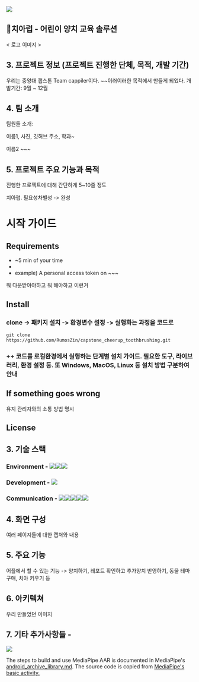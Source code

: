 <img src="https://capsule-render.vercel.app/api?type=wave&color=D7E9FF&height=300&section=header&text=Cheer-Up%20&fontSize=90&fontColor=489BF9" />

## 🦷치아럽 - 어린이 양치 교육 솔루션
< 로고 이미지 >
## 3. 프로젝트 정보 (프로젝트 진행한 단체, 목적, 개발 기간)
우리는 중앙대 캡스톤 Team cappiler이다.
~~이러이러한 목적에서 만들게 되었다.
개발기간: 9월 ~ 12월




## 4. 팀 소개
팀원들 소개:

이름1, 사진, 깃허브 주소, 학과~

이름2 ~~~

## 5. 프로젝트 주요 기능과 목적
진행한 프로젝트에 대해 간단하게 5~10줄 정도

치아럽. 필요성차별성 -> 완성

# 시작 가이드
## Requirements
- ~5 min of your time
- 
- example) A personal access token on ~~~

뭐 다운받아야하고 뭐 해야하고 이런거

## Install

### clone -> 패키지 설치 -> 환경변수 설정 -> 실행화는 과정을 코드로

```
git clone https://github.com/RumosZin/capstone_cheerup_toothbrushing.git
```

### ++ 코드를 로컬환경에서 실행하는 단계별 설치 가이드. 필요한 도구, 라이브러리, 환경 설정 등. 또 Windows, MacOS, Linux 등 설치 방법 구분하여 안내

## If something goes wrong
유지 관리자와의 소통 방법 명시

## License

## 3. 기술 스택
### Environment - <img src="https://img.shields.io/badge/Android Studio-3DDC84?style=for-the-badge&logo=Android&logoColor=white"><img src="https://img.shields.io/badge/git-F05032?style=for-the-badge&logo=git&logoColor=white"><img src="https://img.shields.io/badge/github-181717?style=for-the-badge&logo=github&logoColor=white">

### Development - <img src="https://img.shields.io/badge/Java-007396?style=for-the-badge&logo=Java&logoColor=white">

### Communication - <img src="https://img.shields.io/badge/Slack-4A154B?style=for-the-badge&logo=slack&logoColor=white"><img src="https://img.shields.io/badge/Notion-000000?style=for-the-badge&logo=Notion&logoColor=white"><img src="https://img.shields.io/badge/Discord-5865F2?style=for-the-badge&logo=Discord&logoColor=white"><img src="https://img.shields.io/badge/Google Meet-00897B?style=for-the-badge&logo=Google Meet&logoColor=white"><img src="https://img.shields.io/badge/Figma-F24E1E?style=for-the-badge&logo=Figma&logoColor=white">
## 4. 화면 구성
여러 페이지들에 대한 캡쳐와 내용
## 5. 주요 기능
어플에서 할 수 있는 기능 -> 양치하기, 레포트 확인하고 추가양치 반영하기, 동물 테마 구매, 치아 키우기 등
## 6. 아키텍쳐
우리 만들었던 이미지
## 7. 기타 추가사항들 - 



<img src="https://capsule-render.vercel.app/api?type=wave&color=D7E9FF&height=300&section=footer&fontSize=90" />



The steps to build and use MediaPipe AAR is documented in MediaPipe's [android_archive_library.md](https://google.github.io/mediapipe/getting_started/android_archive_library.html). The source code is copied from [MediaPipe's basic activity.](https://github.com/google/mediapipe/blob/master/mediapipe/examples/android/src/java/com/google/mediapipe/apps/basic/MainActivity.java)
